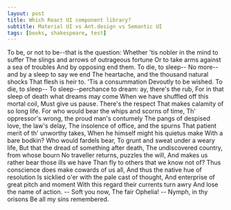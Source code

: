 ```yaml
---
layout: post
title: Which React UI component library?
subtitle: Material UI vs Ant.design vs Semantic UI
tags: [books, shakespeare, test]
---
```


To be, or not to be--that is the question:
Whether 'tis nobler in the mind to suffer
The slings and arrows of outrageous fortune
Or to take arms against a sea of troubles
And by opposing end them. To die, to sleep--
No more--and by a sleep to say we end
The heartache, and the thousand natural shocks
That flesh is heir to. 'Tis a consummation
Devoutly to be wished. To die, to sleep--
To sleep--perchance to dream: ay, there's the rub,
For in that sleep of death what dreams may come
When we have shuffled off this mortal coil,
Must give us pause. There's the respect
That makes calamity of so long life.
For who would bear the whips and scorns of time,
Th' oppressor's wrong, the proud man's contumely
The pangs of despised love, the law's delay,
The insolence of office, and the spurns
That patient merit of th' unworthy takes,
When he himself might his quietus make
With a bare bodkin? Who would fardels bear,
To grunt and sweat under a weary life,
But that the dread of something after death,
The undiscovered country, from whose bourn
No traveller returns, puzzles the will,
And makes us rather bear those ills we have
Than fly to others that we know not of?
Thus conscience does make cowards of us all,
And thus the native hue of resolution
Is sicklied o'er with the pale cast of thought,
And enterprise of great pitch and moment
With this regard their currents turn awry
And lose the name of action. -- Soft you now,
The fair Ophelia! -- Nymph, in thy orisons
Be all my sins remembered.
